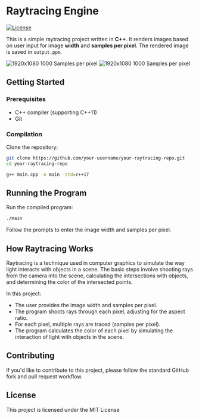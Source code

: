 # Raytracing Engine

[![License](https://img.shields.io/badge/license-MIT-blue.svg)](LICENSE)

This is a simple raytracing project written in **C++**. It renders images based on user input for image **width** and **samples per pixel**. The rendered image is saved in `output.ppm`.

![1920x1080 1000 Samples per pixel](https://i.imgur.com/1juiqzF.png)
![1920x1080 1000 Samples per pixel](https://i.imgur.com/WarwGoH.png)

## Getting Started

### Prerequisites

- C++ compiler (supporting C++11)
- Git

### Compilation

Clone the repository:

```bash
git clone https://github.com/your-username/your-raytracing-repo.git
cd your-raytracing-repo
```

```bash
g++ main.cpp -o main -std=c++17
```

## Running the Program

Run the compiled program:

```bash
./main
```

Follow the prompts to enter the image width and samples per pixel.

## How Raytracing Works

Raytracing is a technique used in computer graphics to simulate the way light interacts with objects in a scene. The basic steps involve shooting rays from the camera into the scene, calculating the intersections with objects, and determining the color of the intersected points.

In this project:

- The user provides the image width and samples per pixel.
- The program shoots rays through each pixel, adjusting for the aspect ratio.
- For each pixel, multiple rays are traced (samples per pixel).
- The program calculates the color of each pixel by simulating the interaction of light with objects in the scene.

## Contributing

If you'd like to contribute to this project, please follow the standard GitHub fork and pull request workflow.

## License

This project is licensed under the MIT License
